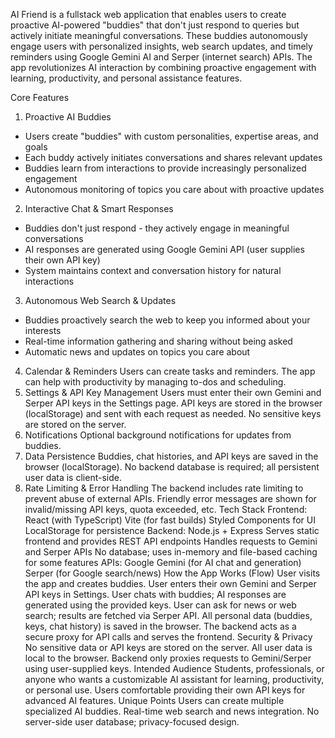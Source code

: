 AI Friend is a fullstack web application that enables users to create proactive AI-powered "buddies" that don't just respond to queries but actively initiate meaningful conversations. These buddies autonomously engage users with personalized insights, web search updates, and timely reminders using Google Gemini AI and Serper (internet search) APIs. The app revolutionizes AI interaction by combining proactive engagement with learning, productivity, and personal assistance features.

Core Features
1. Proactive AI Buddies
- Users create "buddies" with custom personalities, expertise areas, and goals
- Each buddy actively initiates conversations and shares relevant updates
- Buddies learn from interactions to provide increasingly personalized engagement
- Autonomous monitoring of topics you care about with proactive updates
2. Interactive Chat & Smart Responses
- Buddies don't just respond - they actively engage in meaningful conversations
- AI responses are generated using Google Gemini API (user supplies their own API key)
- System maintains context and conversation history for natural interactions
3. Autonomous Web Search & Updates
- Buddies proactively search the web to keep you informed about your interests
- Real-time information gathering and sharing without being asked
- Automatic news and updates on topics you care about
4. Calendar & Reminders
Users can create tasks and reminders.
The app can help with productivity by managing to-dos and scheduling.
5. Settings & API Key Management
Users must enter their own Gemini and Serper API keys in the Settings page.
API keys are stored in the browser (localStorage) and sent with each request as needed.
No sensitive keys are stored on the server.
6. Notifications
Optional background notifications for updates from buddies.
7. Data Persistence
Buddies, chat histories, and API keys are saved in the browser (localStorage).
No backend database is required; all persistent user data is client-side.
8. Rate Limiting & Error Handling
The backend includes rate limiting to prevent abuse of external APIs.
Friendly error messages are shown for invalid/missing API keys, quota exceeded, etc.
Tech Stack
Frontend:
React (with TypeScript)
Vite (for fast builds)
Styled Components for UI
LocalStorage for persistence
Backend:
Node.js + Express
Serves static frontend and provides REST API endpoints
Handles requests to Gemini and Serper APIs
No database; uses in-memory and file-based caching for some features
APIs:
Google Gemini (for AI chat and generation)
Serper (for Google search/news)
How the App Works (Flow)
User visits the app and creates buddies.
User enters their own Gemini and Serper API keys in Settings.
User chats with buddies; AI responses are generated using the provided keys.
User can ask for news or web search; results are fetched via Serper API.
All personal data (buddies, keys, chat history) is saved in the browser.
The backend acts as a secure proxy for API calls and serves the frontend.
Security & Privacy
No sensitive data or API keys are stored on the server.
All user data is local to the browser.
Backend only proxies requests to Gemini/Serper using user-supplied keys.
Intended Audience
Students, professionals, or anyone who wants a customizable AI assistant for learning, productivity, or personal use.
Users comfortable providing their own API keys for advanced AI features.
Unique Points
Users can create multiple specialized AI buddies.
Real-time web search and news integration.
No server-side user database; privacy-focused design.
